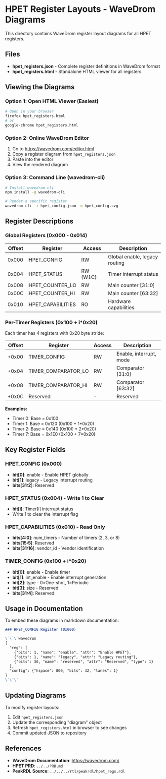 # HPET Register Layouts - WaveDrom Diagrams

This directory contains WaveDrom register layout diagrams for all HPET registers.

## Files

- **hpet_registers.json** - Complete register definitions in WaveDrom format
- **hpet_registers.html** - Standalone HTML viewer for all registers

## Viewing the Diagrams

### Option 1: Open HTML Viewer (Easiest)

```bash
# Open in your browser
firefox hpet_registers.html
# or
google-chrome hpet_registers.html
```

### Option 2: Online WaveDrom Editor

1. Go to https://wavedrom.com/editor.html
2. Copy a register diagram from `hpet_registers.json`
3. Paste into the editor
4. View the rendered diagram

### Option 3: Command Line (wavedrom-cli)

```bash
# Install wavedrom-cli
npm install -g wavedrom-cli

# Render a specific register
wavedrom-cli -i hpet_config.json -o hpet_config.svg
```

## Register Descriptions

### Global Registers (0x000 - 0x014)

| Offset | Register | Access | Description |
|--------|----------|--------|-------------|
| 0x000 | HPET_CONFIG | RW | Global enable, legacy routing |
| 0x004 | HPET_STATUS | RW (W1C) | Timer interrupt status |
| 0x008 | HPET_COUNTER_LO | RW | Main counter [31:0] |
| 0x00C | HPET_COUNTER_HI | RW | Main counter [63:32] |
| 0x010 | HPET_CAPABILITIES | RO | Hardware capabilities |

### Per-Timer Registers (0x100 + i*0x20)

Each timer has 4 registers with 0x20 byte stride:

| Offset | Register | Access | Description |
|--------|----------|--------|-------------|
| +0x00 | TIMER_CONFIG | RW | Enable, interrupt, mode |
| +0x04 | TIMER_COMPARATOR_LO | RW | Comparator [31:0] |
| +0x08 | TIMER_COMPARATOR_HI | RW | Comparator [63:32] |
| +0x0C | Reserved | - | Reserved |

**Examples:**
- Timer 0: Base = 0x100
- Timer 1: Base = 0x120 (0x100 + 1*0x20)
- Timer 2: Base = 0x140 (0x100 + 2*0x20)
- Timer 7: Base = 0x1E0 (0x100 + 7*0x20)

## Key Register Fields

### HPET_CONFIG (0x000)
- **bit[0]**: enable - Enable HPET globally
- **bit[1]**: legacy - Legacy interrupt routing
- **bits[31:2]**: Reserved

### HPET_STATUS (0x004) - Write 1 to Clear
- **bit[i]**: Timer[i] interrupt status
- Write 1 to clear the interrupt flag

### HPET_CAPABILITIES (0x010) - Read Only
- **bits[4:0]**: num_timers - Number of timers (2, 3, or 8)
- **bits[15:5]**: Reserved
- **bits[31:16]**: vendor_id - Vendor identification

### TIMER_CONFIG (0x100 + i*0x20)
- **bit[0]**: enable - Enable timer
- **bit[1]**: int_enable - Enable interrupt generation
- **bit[2]**: type - 0=One-shot, 1=Periodic
- **bit[3]**: size - Reserved
- **bits[31:4]**: Reserved

## Usage in Documentation

To embed these diagrams in markdown documentation:

```markdown
### HPET_CONFIG Register (0x000)

\`\`\`wavedrom
{
  "reg": [
    {"bits": 1, "name": "enable", "attr": "Enable HPET"},
    {"bits": 1, "name": "legacy", "attr": "Legacy routing"},
    {"bits": 30, "name": "reserved", "attr": "Reserved", "type": 1}
  ],
  "config": {"hspace": 800, "bits": 32, "lanes": 1}
}
\`\`\`
```

## Updating Diagrams

To modify register layouts:

1. Edit `hpet_registers.json`
2. Update the corresponding "diagram" object
3. Refresh `hpet_registers.html` in browser to see changes
4. Commit updated JSON to repository

## References

- **WaveDrom Documentation**: https://wavedrom.com/
- **HPET PRD**: `../../PRD.md`
- **PeakRDL Source**: `../../../rtl/peakrdl/hpet_regs.rdl`
